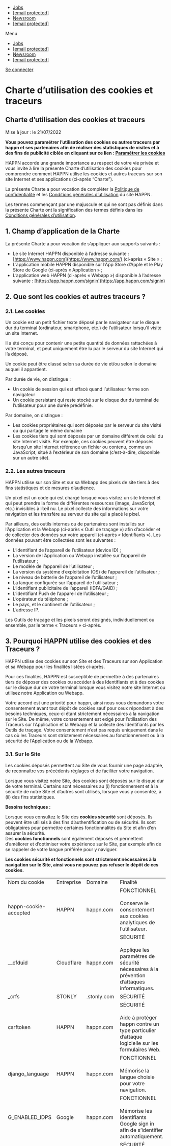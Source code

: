 [![logo-hd](data:image/svg+xml,%3Csvg%20xmlns='http://www.w3.org/2000/svg'%20viewBox='0%200%20185%20128'%3E%3C/svg%3E "logo-hd")](https://www.happn.com/)

* [Jobs](https://jobs.lever.co/Happn)
* [\[email protected\]](https://www.happn.com/cdn-cgi/l/email-protection)
* [Newsroom](https://drive.google.com/drive/folders/1BetW3HXy89AklcV5UeSq0897V86TTnq4)
* [\[email protected\]](https://www.happn.com/cdn-cgi/l/email-protection)

Menu

* [Jobs](https://jobs.lever.co/Happn)
* [\[email protected\]](https://www.happn.com/cdn-cgi/l/email-protection)
* [Newsroom](https://drive.google.com/drive/folders/1BetW3HXy89AklcV5UeSq0897V86TTnq4)
* [\[email protected\]](https://www.happn.com/cdn-cgi/l/email-protection)

[Se connecter](https://happn.app/?signin)

Charte d’utilisation des cookies et traceurs
============================================

Charte d’utilisation des cookies et traceurs
--------------------------------------------

Mise à jour : le 21/07/2022

**Vous pouvez paramétrer l’utilisation des cookies ou autres traceurs par happn et ses partenaires afin de réaliser des statistiques de visites et à des fins de publicité ciblée en cliquant sur ce lien : [Paramétrer les cookies](https://www-preprod.happn.com/cookies/)**

HAPPN accorde une grande importance au respect de votre vie privée et vous invite à lire la présente Charte d’utilisation des cookies pour comprendre comment HAPPN utilise les cookies et autres traceurs sur son site Internet et ses applications (ci-après “Charte”).

La présente Charte a pour vocation de compléter la [Politique de confidentialité](http://www.happn.com/privacy) et les [Conditions générales d’utilisation](http://www.happn.com/terms) du site HAPPN.

Les termes commençant par une majuscule et qui ne sont pas définis dans la présente Charte ont la signification des termes définis dans les [Conditions générales d’utilisation](http://www.happn.com/terms).

1\. Champ d’application de la Charte
------------------------------------

La présente Charte a pour vocation de s’appliquer aux supports suivants : 

* Le site Internet HAPPN disponible à l’adresse suivante : [https://www.happn.com](https://www.happn.com/) (ci-après « Site » ;
* L’application mobile HAPPN disponible sur l’App Store d’Apple et le Play Store de Google (ci-après « Application » ;
* L’application web HAPPN (ci-après « Webapp ») disponible à l’adresse suivante : [https://app.happn.com/signin](https://app.happn.com/signin)

2\. Que sont les cookies et autres traceurs ? 
----------------------------------------------

### 2.1. Les cookies

Un cookie est un petit fichier texte déposé par le navigateur sur le disque dur du terminal (ordinateur, smartphone, etc.) de l’utilisateur lorsqu’il visite un site Internet. 

Il a été conçu pour contenir une petite quantité de données rattachées à votre terminal, et peut uniquement être lu par le serveur du site Internet qui l’a déposé. 

Un cookie peut être classé selon sa durée de vie et/ou selon le domaine auquel il appartient.

Par durée de vie, on distingue :

* Un cookie de session qui est effacé quand l’utilisateur ferme son navigateur
* Un cookie persistant qui reste stocké sur le disque dur du terminal de l’utilisateur pour une durée prédéfinie. 

Par domaine, on distingue : 

* Les cookies propriétaires qui sont déposés par le serveur du site visité ou qui partage le même domaine
* Les cookies tiers qui sont déposés par un domaine différent de celui du site Internet visité. Par exemple, ces cookies peuvent être déposés lorsqu’un site Internet référence un fichier ou contenu, comme un JavaScript, situé à l’extérieur de son domaine (c’est-à-dire, disponible sur un autre site).

### 2.2. Les autres traceurs

HAPPN utilise sur son Site et sur sa Webapp des pixels de site tiers à des fins statistiques et de mesures d’audience.

Un pixel est un code qui est chargé lorsque vous visitez un site Internet et qui peut prendre la forme de différentes ressources (image, JavaScript, etc.) invisibles à l’œil nu. Le pixel collecte des informations sur votre navigation et les transfère au serveur du site qui a placé le pixel. 

Par ailleurs, des outils internes ou de partenaires sont installés sur l’Application et la Webapp (ci-après « Outil de traçage ») afin d’accéder et de collecter des données sur votre appareil (ci-après « Identifiants »). Les données pouvant être collectées sont les suivantes : 

* L’identifiant de l’appareil de l’utilisateur (device ID) ;
* La version de l’Application ou Webapp installée sur l’appareil de l’utilisateur ;
* Le modèle de l’appareil de l’utilisateur ; 
* La version du système d’exploitation (OS) de l’appareil de l’utilisateur ; 
* Le niveau de batterie de l’appareil de l’utilisateur ;
* La langue configurée sur l’appareil de l’utilisateur ;
* L’identifiant publicitaire de l’appareil (IDFA/GAID) ; 
* L’identifiant Push de l’appareil de l’utilisateur ; 
* L’opérateur du téléphone ;
* Le pays, et le continent de l’utilisateur ;
* L’adresse IP.

Les Outils de traçage et les pixels seront désignés, individuellement ou ensemble, par le terme « Traceurs » ci-après.

3\. Pourquoi HAPPN utilise des cookies et des Traceurs ? 
---------------------------------------------------------

HAPPN utilise des cookies sur son Site et des Traceurs sur son Application et sa Webapp pour les finalités listées ci-après. 

Pour ces finalités, HAPPN est susceptible de permettre à des partenaires tiers de déposer des cookies ou accéder à des Identifiants et à des cookies sur le disque dur de votre terminal lorsque vous visitez notre site Internet ou utilisez notre Application ou Webapp. 

Votre accord est une priorité pour happn, ainsi nous vous demandons votre consentement avant tout dépôt de cookies sauf pour ceux répondant à des besoins techniques, ceux-ci étant strictement nécessaires à la navigation sur le Site. De même, votre consentement est exigé pour l’utilisation des Traceurs sur l’Application et la Webapp et la collecte des Identifiants par les Outils de traçage. Votre consentement n’est pas requis uniquement dans le cas où les Traceurs sont strictement nécessaires au fonctionnement ou à la sécurité de l’Application ou de la Webapp.

### 3.1. Sur le Site

Les cookies déposés permettent au Site de vous fournir une page adaptée, de reconnaître vos précédents réglages et de faciliter votre navigation. 

Lorsque vous visitez notre Site, des cookies sont déposés sur le disque dur de votre terminal. Certains sont nécessaires au (i) fonctionnement et à la sécurité de notre Site et d’autres sont utilisés, lorsque vous y consentez, à (ii) des fins statistiques. 

**Besoins techniques :** 

Lorsque vous consultez le Site des **cookies sécurité** sont déposés. Ils peuvent être utilisés à des fins d’authentification ou de sécurité. Ils sont obligatoires pour permettre certaines fonctionnalités du Site et afin d’en assurer la sécurité.  
Des **cookies fonctionnels** sont également déposés et permettent d’améliorer et d’optimiser votre expérience sur le Site, par exemple afin de se rappeler de votre langue préférée pour y naviguer.  

**Les cookies sécurité et fonctionnels sont strictement nécessaires à la navigation sur le Site, ainsi vous ne pouvez pas refuser le dépôt de ces cookies.**

|     |     |     |     |
| --- | --- | --- | --- |   
| Nom du cookie | Entreprise | Domaine | Finalité |
| happn-cookie-accepted | HAPPN | happn.com | FONCTIONNEL<br><br>Conserve le consentement aux cookies analytiques de l’utilisateur. |
| \_\_cfduid | Cloudflare | happn.com | SÉCURITÉ <br><br>Applique les paramètres de sécurité nécessaires à la prévention d’attaques informatiques. |
| \_crfs | STONLY | .stonly.com | SÉCURITÉ |
| csrftoken | HAPPN | happn.com | SÉCURITÉ<br><br>Aide à protéger happn contre un type particulier d’attaque logicielle sur les formulaires Web. |
| django\_language | HAPPN | happn.com | FONCTIONNEL<br><br>Mémorise la langue choisie pour votre navigation. |
| G\_ENABLED\_IDPS | Google | happn.com | FONCTIONNEL<br><br>Mémorise les identifiants Google sign in afin de s’identifier automatiquement. |
| SIDCC | Google | google.com | SÉCURITÉ<br><br>Assure le fonctionnement de re-captcha\* |
| \_\_Secure-3PAPISID | Google | google.com | SÉCURITÉ<br><br>Assure le fonctionnement de re-captcha\* |
| SAPISID | Google | google.com | SÉCURITÉ<br><br>Assure le fonctionnement de re-captcha\* |
| APISID | Google | google.com | SÉCURITÉ<br><br>Assure le fonctionnement de re-captcha\* |
| SSID | Google | google.com | SÉCURITÉ<br><br>Assure le fonctionnement de re-captcha\* |
| HSID | Google | google.com | SÉCURITÉ<br><br>Assure le fonctionnement de re-captcha\* |
| \_\_Secure-3PSID | Google | google.com | SÉCURITÉ<br><br>Assure le fonctionnement de re-captcha\* |
| SID | Google | google.com | SÉCURITÉ<br><br>Assure le fonctionnement de re-captcha\* |
| \_\_Secure-3PSIDCC | Google | google.com | SÉCURITÉ<br><br>Assure le fonctionnement de re-captcha\* |
| COMPASS | Google | google.com | SÉCURITÉ<br><br>Assure le fonctionnement de re-captcha\* |
| NID | Google | google.com | SÉCURITÉ<br><br>Assure le fonctionnement de re-captcha\* |
| OTZ | Google | google.com | SÉCURITÉ<br><br>Assure le fonctionnement de re-captcha\* |
| DV  | Google | google.com | SÉCURITÉ<br><br>Assure le fonctionnement de re-captcha\* |
| CONSENT | Google | google.com | SÉCURITÉ<br><br>Assure le fonctionnement de re-captcha\* |
| 1PJAR | Google | google.com | SÉCURITÉ<br><br>Assure le fonctionnement de re-captcha\* |
| \_GRECAPTCHA | Google | google.com | SÉCURITÉ<br><br>Assure le fonctionnement de re-captcha\* |

\*Happn utilise le service re-captcha, le logiciel Anti Robot de Google Inc. sur certaines pages du Site pour protéger les entrées des formulaires et distinguer les entrées faites par un être humain des abus automatisés. 

En utilisant le formulaire de contact ou en vous inscrivant sur la Webapp certains cookies Google, listés ci-dessus, seront déposés. 

Le refus du dépôt de ces cookies via votre navigateur par exemple pourra entraîner l’impossibilité d’accéder à certaines parties du Site sécurisées par re-captcha.

Pour plus d’informations concernant la politique de confidentialité de Google, rendez-vous sur la page : [https://www.google.com/intl/de/policies/privacy/](https://www.google.com/intl/de/policies/privacy/)

**Besoins analytiques :**

HAPPN utilise des **Cookies de mesure d’audience** qui sont utilisés pour obtenir des informations sur le parcours des utilisateurs, pour analyser le trafic sur notre Site Internet et à des fins de mesures d’audience (par exemple, les cookies collectent des informations relatives aux pages visitées : nombres de visites, etc.). Les informations collectées sont anonymes et agrégées. Cela nous permet d’améliorer notre Site selon les demandes et besoins des utilisateurs. 

**Votre consentement est demandé pour le dépôt de cookies à des fins analytiques.**

|     |     |     |     |
| --- | --- | --- | --- |   
| Nom du cookie | Entreprise | Domaine | Finalité |
| \_fbp | Facebook | happn.com | Mesure les audiences sur le Site. |
| ry\_ry-h4n3pp1z\_realytics | Realytics\* | happn.com | Mesure les audiences sur le Site. |
| ry\_ry-h4n3pp1z\_so\_realytics | Realytics\* | happn.com | Mesure les audiences sur le Site. |

\*Si vous souhaitez refuser les cookies Realytics, vous pouvez :

* vous rendre sur la page suivante [Realytics.io/Optout](https://www.realytics.io/optout/)
* refuser le dépôt des cookies analytiques sur notre bandeau cookies (voir infra).

### 3.2. Sur l’Application et la Webapp

Il n’y a pas de cookies déposés par les applications mobiles. En revanche, l’Application et la Webapp accèdent et collectent les Identifiants uniques de votre appareil afin de le reconnaître d’une visite sur l’autre. 

Des outils internes et partenaires et des Traceurs ont été installés sur l’Application et la Webapp afin d’accéder et de collecter les Identifiants.

Ces Traceurs permettent à HAPPN de :

* s’assurer du bon fonctionnement de l’Application et/ ou de la Webapp, 
* faire fonctionner certaines fonctionnalités ; 
* si vous y avez consenti,  les utiliser à des fins publicitaires ou d’analyse. 

**Besoins techniques :** 

Lorsque vous consultez l’Application et la Webapp des **Traceurs dits de sécurité** collectent et traitent des données de votre appareil. Ils peuvent être utilisés à des fins d’authentification ou de sécurité. Ils sont obligatoires pour permettre certaines fonctionnalités de l’Application et de la Webapp et afin d’en assurer la sécurité.  
Des **Traceurs dits fonctionnels** sont également utilisés et permettent d’améliorer et d’optimiser votre expérience sur l’Application et sur la Webapp, ou sont nécessaires pour l’utilisation de certaines fonctionnalités. 

Les Outils de traçage de sécurité et fonctionnels sont strictement nécessaires à la fourniture des services HAPPN sur l’Application et la Webapp, ainsi vous ne pouvez pas refuser la collecte des Identifiants et l’utilisation des Traceurs de sécurité ou fonctionnels. 

Certains Traceurs sont spécifiques à l’Application ou à la Webapp, le cas échéant cela est indiqué dans leur finalité ci-dessous.

|     |     |     |
| --- | --- | --- |  
| Nom du Traceur | Nom de l’entreprise/ partenaire | Finalité |
| Agora | Agora | FONCTIONNEL<br><br>Nécessaire pour effectuer un appel vidéo avec un autre utilisateur<br><br>Cet outil est spécifique à l’Application mobile. |
| happsight | HAPPN | FONCTIONNEL<br><br>Nécessaire à la fourniture du service happn<br><br>Cet outil est spécifique à l’Application mobile. |
| Zendesk | Zendesk | FONCTIONNEL<br><br>Contact avec le service client.<br><br>Cet outil est spécifique à l’Application mobile. |
| Braze | Braze | FONCTIONNEL<br><br>Gérer la relation client (notification, etc.) |
| Facebook Login | Facebook | FONCTIONNEL<br><br>Permettre l’inscription via Facebook Login |
| Google Firebase | Google | FONCTIONNEL<br><br>Envoyer des notifications push aux utilisateurs<br><br>Cet outil est spécifique à l’Application mobile. |
| Spotify | Spotify | FONCTIONNEL<br><br>Récupérer les préférences musicales des utilisateurs lorsqu’ils ont consenti au partage de ces préférences par Spotify à happn dans l’édition de leur profil. |
| Sign in with Apple | Apple | FONCTIONNEL<br><br>Permettre l’inscription via Sign-in with Apple<br><br>Cet outil est spécifique à l’Application mobile. |
| Sign in with Google | Google | FONCTIONNEL<br><br>Permettre l’inscription via Sign-in with Google |
| MapKit | Apple | FONCTIONNEL<br><br>Cet outil est spécifique à la Webapp. |

**Publicité personnalisée :** 

Des **Traceurs à des fins publicitaires** peuvent être utilisés afin de vous afficher des publicités pertinentes et d’en plafonner l’affichage sur l’Application mobile.

**Votre consentement est demandé pour la collecte des Identifiants nécessaires à l’utilisation des Traceurs à des fins publicitaires.** 

|     |     |     |
| --- | --- | --- |  
| Nom de l’outil | Nom du partenaire | Finalité |
| Google Ads | Google | PUBLICITAIRE<br><br>Affichage et plafonnement de la publicité<br><br>Cet outil est spécifique à l’Application mobile. |

**Besoins analytiques :** 

HAPPN utilise des **Traceurs de mesure d’audience** pour obtenir des informations sur le parcours des utilisateurs, pour analyser le trafic sur l’Application et la Webapp et à des fins de mesures d’audience. Cela permet à HAPPN d’améliorer l’Application et la Webapp selon les demandes et besoins des utilisateurs. 

Certains Traceurs sont spécifiques à l’Application ou à la Webapp, le cas échéant cela est indiqué dans leur finalité ci-dessous.

**Votre consentement est demandé pour la collecte des Identifiants et l’utilisation des Traceursà des fins analytiques.**

|     |     |     |
| --- | --- | --- |  
| Nom du Traceur | Nom du partenaire | Finalité |
| Adjust | Adjust | MESURE <br><br>Mesure d’audience et attribution<br><br>Cet outil est spécifique à l’Application mobile. |
| Facebook | Facebook | MESURE <br><br>Mesure d’audience et attribution |
| Google Firebase Analytics | Google | MESURE <br><br>Mesure d’audience et attribution<br><br>Cet outil est spécifique à l’Application mobile. |

4\. Comment gérer vos cookies et l’utilisation de vos Identifiants ?
--------------------------------------------------------------------

### 4.1. Sur le site

Quand vous arrivez pour la première fois sur le site Internet d’HAPPN, un bandeau cookie vous propose d’accepter ou de refuser les Cookies Web qui ne sont pas essentiels au fonctionnement stable du site. 

A défaut de retrait de votre consentement, celui-ci est valable pour une durée de six (6) mois. Pendant cette période, le bandeau cookie ne vous sera plus présenté lors de vos visites sur le Site. Lorsque le délai est écoulé, le bandeau cookie sera affiché de nouveau et vous proposera d’accepter ou de refuser le dépôt de cookies.

**Le consentement que vous fournissez pour le dépôt des cookies analytiques sur le site Internet d’happn peut être retiré à tout moment. Il vous suffit de cliquer sur le lien « Paramétrer les cookies » placé en bas de page du Site ou en cliquant sur ce lien : [Paramétrer les cookies](https://www-preprod.happn.com/cookies/)**

Attention, happn n’est pas en mesure de supprimer les cookies tiers ayant été déposés préalablement au retrait de votre consentement. 

Le retrait de votre consentement entraînera l’impossibilité pour happn de lire et d’exploiter les informations contenues dans les cookies déjà déposés sur votre navigateur. 

Cependant, il vous est également possible de supprimer directement ces cookies via votre navigateur. 

Par ailleurs, vous pouvez refuser la plupart des cookies de publicités comportementales depuis les liens suivants : 

* Si vous êtes en Europe : [www.youronlinechoices.com](http://www.youronlinechoices.com/) 
* Si vous êtes aux États-Unis : [http://optout.aboutads.info/?c=2&lang=EN](http://optout.aboutads.info/?c=2&lang=EN) et [http://optout.networkadvertising.org/](http://optout.networkadvertising.org/) 
* Si vous êtes au Canada : [https://youradchoices.ca/](https://youradchoices.ca/).

**Pour les cookies tiers**, vous pouvez configurer vos paramètres de navigateur afin de refuser tous les cookies tiers. 

* Pour Google Chrome : [https://support.google.com/chrome/answer/95647?hlrm=en](https://support.google.com/chrome/answer/95647?hlrm=en)
* Pour Mozilla Firefox : [https://support.mozilla.org/en-US/kb/cookies-information-websites-store-on-your-computer](https://support.mozilla.org/en-US/kb/cookies-information-websites-store-on-your-computer)
* Pour Microsoft Edge : [https://support.microsoft.com/en-gb/help/4468242/microsoft-edge-browsing-data-and-privacy-microsoft-privacy](https://support.microsoft.com/en-gb/help/4468242/microsoft-edge-browsing-data-and-privacy-microsoft-privacy)
* Pour Opera : [https://help.opera.com/en/latest/security-and-privacy/#tracking](https://help.opera.com/en/latest/security-and-privacy/#tracking)
* Pour Internet Explorer : [https://support.microsoft.com/en-gb/help/17442/windows-Internet-explorer-delete-manage-cookies#](https://support.microsoft.com/en-gb/help/17442/windows-internet-explorer-delete-manage-cookies)
* Pour Apple Safari : [https://support.apple.com/guide/safari/manage-cookies-and-website-data-sfri11471/mac](https://support.apple.com/guide/safari/manage-cookies-and-website-data-sfri11471/mac).

**NOUS NE VOUS RECOMMANDONS PAS DE BLOQUER ET DÉSACTIVER TOUS LES COOKIES DANS LES PARAMÈTRES DE VOTRE NAVIGATEUR. En effet, si vous bloquez tous les cookies, notre site pourrait ne pas fonctionner correctement et il est possible que vous ne puissiez pas utiliser certaines de ses fonctionnalités.**

### 4.2. Sur l’application et la Webapp

Lors de l’inscription sur l’Application et la Webapp, un écran de consentement aux traceurs vous propose d’accepter, de refuser ou de paramétrer l’utilisation des Traceurs qui ne sont pas essentiels au fonctionnement stable de l’Application ou de la Webapp.  
En cas de nouvelle connexion sur l’Application ou la Webapp après une déconnexion, l’écran sera affiché de nouveau et vous proposera d’accepter, de refuser ou de paramétrer l’utilisation de Traceurs.

Le consentement que vous fournissez pour l’utilisation de Traceurs analytiques et publicitaires peut être retiré à tout moment.

**Depuis l’Application, Il vous suffit de cliquer sur le lien « Réglages de l’app > Mes données > Gérer mes choix » à partir de votre page profil. Le retrait de votre consentement à la publicité personnalisée entraînera l’affichage de publicités non personnalisées et donc moins pertinentes pour vous.**

**Depuis la Webapp, il vous suffit de cliquer sur le lien « Mes données > Gérer mes choix » à partir de votre profil placé en haut à droite de l’écran. Le retrait de votre consentement à la publicité personnalisée entraînera l’affichage de publicités non personnalisées et donc moins pertinentes pour vous.**

À l’exception des Traceurs utilisés à des fins de mesures d’audience et publicitaires, tous les Traceurs de l’Application et de la Webapp listés précédemment sont indispensables au fonctionnement stable et à l’exploitation des Services de l’Application et de la Webapp auxquels vous avez souscrit.

Pour les Traceurs à des fins publicitaires, vous pouvez également configurer votre appareil afin de refuser la publicité personnalisée : 

* Pour Apple / IOS :
    1. Aller dans Réglages >  Confidentialité > Publicité 
    2. Activer « Suivi publicitaire limité »

(En cas de changement, consulter : [https://support.apple.com/en-us/HT205223](https://support.apple.com/en-us/HT205223)).

* Pour Android / Google Play Store :
    1. Aller dans Paramètres > Compte _ou_ Synchronisation _ou_ Google (selon votre appareil) > Confidentialité _ou_ Publicité _ou_ Annonces (selon votre appareil)
    2. Activer « Désactiver la personnalisation des annonces » 

(En cas de changement, consulter : [https://support.google.com/googleplay/android-developer/answer/6048248?hl=fr](https://support.google.com/googleplay/android-developer/answer/6048248?hl=fr)).

5\. Contact 
------------

Si vous avez des questions concernant la présente Charte ou une réclamation à propos des cookies et Outils de traçage, vous pouvez nous contacter : 

1. En envoyant un e-mail à notre adresse email de contact : [\[email protected\]](https://www.happn.com/cdn-cgi/l/email-protection) ;
2. En envoyant un e-mail à notre Délégué à la protection des données : [\[email protected\]](https://www.happn.com/cdn-cgi/l/email-protection) ;
3. En envoyant un courrier à l’adresse postale suivante : 

À l’attention du Délégué à la protection des données

happn

5-7 rue Feydeau 75002, Paris

France

Pour rappel, vous trouverez ci-dessous les informations concernant la société chargée d’appliquer cette Charte :

HAPPN SAS immatriculée sous le numéro 535 217 723 au RCS de PARIS, dont le siège social est situé au 5-7 rue Feydeau 75002, Paris, France et représentée par son président, Madame Ben Abdelmalek Karima.

Enfin, n’oubliez pas de consulter notre [Politique de confidentialité](https://www.happn.com/privacy). 

ENTREPRISE

[Jobs](https://jobs.lever.co/Happn)
-----------------------------------

[\[email protected\]](https://www.happn.com/cdn-cgi/l/email-protection)
-----------------------------------------------------------------------

[\[email protected\]](https://www.happn.com/cdn-cgi/l/email-protection)
-----------------------------------------------------------------------

UTILISATEURS
------------

[Les bases de la confidentialité](https://www.happn.com/en/privacy-basics/)
---------------------------------------------------------------------------

[Charte de confiance](https://www.happn.com/en/trust/)
------------------------------------------------------

Mentions légales
----------------

[Conditions générales d’utilisation](https://www.happn.com/en/terms/)
---------------------------------------------------------------------

[Politique de confidentialité](https://www.happn.com/en/confidentialite/)
-------------------------------------------------------------------------

[Cookies](https://www.happn.com/cookies/)
-----------------------------------------

[Mentions légales](https://www.happn.com/en/legal/)
---------------------------------------------------

Réseaux sociaux

[Tiktok](https://www.tiktok.com/@happn.app?lang=en)

[Instagram](https://www.instagram.com/happn_app)
------------------------------------------------

[LinkedIn](https://fr.linkedin.com/company/happn)
-------------------------------------------------

[YouTube](https://www.youtube.com/c/happn)
------------------------------------------

* [![](data:image/svg+xml,%3Csvg%20xmlns='http://www.w3.org/2000/svg'%20viewBox='0%200%2018%2012'%3E%3C/svg%3E)English](#)
    * [![](data:image/svg+xml,%3Csvg%20xmlns='http://www.w3.org/2000/svg'%20viewBox='0%200%2018%2012'%3E%3C/svg%3E)Français (French)](http://www.happn.com/)
    * [![](data:image/svg+xml,%3Csvg%20xmlns='http://www.w3.org/2000/svg'%20viewBox='0%200%2018%2012'%3E%3C/svg%3E)Português (Portuguese (Brazil))](http://www.happn.com/pt-br/)

![](data:image/svg+xml,%3Csvg%20xmlns='http://www.w3.org/2000/svg'%20viewBox='0%200%20135%2050'%3E%3C/svg%3E)

![](data:image/svg+xml,%3Csvg%20xmlns='http://www.w3.org/2000/svg'%20viewBox='0%200%20143%2050'%3E%3C/svg%3E)

                       

Charte d’utilisation des cookies et traceurs
============================================

Charte d’utilisation des cookies et traceurs
--------------------------------------------

Mise à jour : le 21/07/2022

**Vous pouvez paramétrer l’utilisation des cookies ou autres traceurs par happn et ses partenaires afin de réaliser des statistiques de visites et à des fins de publicité ciblée en cliquant sur ce lien : [Paramétrer les cookies](https://www-preprod.happn.com/cookies/)**

HAPPN accorde une grande importance au respect de votre vie privée et vous invite à lire la présente Charte d’utilisation des cookies pour comprendre comment HAPPN utilise les cookies et autres traceurs sur son site Internet et ses applications (ci-après “Charte”).

La présente Charte a pour vocation de compléter la [Politique de confidentialité](http://www.happn.com/privacy) et les [Conditions générales d’utilisation](http://www.happn.com/terms) du site HAPPN.

Les termes commençant par une majuscule et qui ne sont pas définis dans la présente Charte ont la signification des termes définis dans les [Conditions générales d’utilisation](http://www.happn.com/terms).

1\. Champ d’application de la Charte
------------------------------------

La présente Charte a pour vocation de s’appliquer aux supports suivants : 

* Le site Internet HAPPN disponible à l’adresse suivante : [https://www.happn.com](https://www.happn.com/) (ci-après « Site » ;
* L’application mobile HAPPN disponible sur l’App Store d’Apple et le Play Store de Google (ci-après « Application » ;
* L’application web HAPPN (ci-après « Webapp ») disponible à l’adresse suivante : [https://app.happn.com/signin](https://app.happn.com/signin)

2\. Que sont les cookies et autres traceurs ? 
----------------------------------------------

### 2.1. Les cookies

Un cookie est un petit fichier texte déposé par le navigateur sur le disque dur du terminal (ordinateur, smartphone, etc.) de l’utilisateur lorsqu’il visite un site Internet. 

Il a été conçu pour contenir une petite quantité de données rattachées à votre terminal, et peut uniquement être lu par le serveur du site Internet qui l’a déposé. 

Un cookie peut être classé selon sa durée de vie et/ou selon le domaine auquel il appartient.

Par durée de vie, on distingue :

* Un cookie de session qui est effacé quand l’utilisateur ferme son navigateur
* Un cookie persistant qui reste stocké sur le disque dur du terminal de l’utilisateur pour une durée prédéfinie. 

Par domaine, on distingue : 

* Les cookies propriétaires qui sont déposés par le serveur du site visité ou qui partage le même domaine
* Les cookies tiers qui sont déposés par un domaine différent de celui du site Internet visité. Par exemple, ces cookies peuvent être déposés lorsqu’un site Internet référence un fichier ou contenu, comme un JavaScript, situé à l’extérieur de son domaine (c’est-à-dire, disponible sur un autre site).

### 2.2. Les autres traceurs

HAPPN utilise sur son Site et sur sa Webapp des pixels de site tiers à des fins statistiques et de mesures d’audience.

Un pixel est un code qui est chargé lorsque vous visitez un site Internet et qui peut prendre la forme de différentes ressources (image, JavaScript, etc.) invisibles à l’œil nu. Le pixel collecte des informations sur votre navigation et les transfère au serveur du site qui a placé le pixel. 

Par ailleurs, des outils internes ou de partenaires sont installés sur l’Application et la Webapp (ci-après « Outil de traçage ») afin d’accéder et de collecter des données sur votre appareil (ci-après « Identifiants »). Les données pouvant être collectées sont les suivantes : 

* L’identifiant de l’appareil de l’utilisateur (device ID) ;
* La version de l’Application ou Webapp installée sur l’appareil de l’utilisateur ;
* Le modèle de l’appareil de l’utilisateur ; 
* La version du système d’exploitation (OS) de l’appareil de l’utilisateur ; 
* Le niveau de batterie de l’appareil de l’utilisateur ;
* La langue configurée sur l’appareil de l’utilisateur ;
* L’identifiant publicitaire de l’appareil (IDFA/GAID) ; 
* L’identifiant Push de l’appareil de l’utilisateur ; 
* L’opérateur du téléphone ;
* Le pays, et le continent de l’utilisateur ;
* L’adresse IP.

Les Outils de traçage et les pixels seront désignés, individuellement ou ensemble, par le terme « Traceurs » ci-après.

3\. Pourquoi HAPPN utilise des cookies et des Traceurs ? 
---------------------------------------------------------

HAPPN utilise des cookies sur son Site et des Traceurs sur son Application et sa Webapp pour les finalités listées ci-après. 

Pour ces finalités, HAPPN est susceptible de permettre à des partenaires tiers de déposer des cookies ou accéder à des Identifiants et à des cookies sur le disque dur de votre terminal lorsque vous visitez notre site Internet ou utilisez notre Application ou Webapp. 

Votre accord est une priorité pour happn, ainsi nous vous demandons votre consentement avant tout dépôt de cookies sauf pour ceux répondant à des besoins techniques, ceux-ci étant strictement nécessaires à la navigation sur le Site. De même, votre consentement est exigé pour l’utilisation des Traceurs sur l’Application et la Webapp et la collecte des Identifiants par les Outils de traçage. Votre consentement n’est pas requis uniquement dans le cas où les Traceurs sont strictement nécessaires au fonctionnement ou à la sécurité de l’Application ou de la Webapp.

### 3.1. Sur le Site

Les cookies déposés permettent au Site de vous fournir une page adaptée, de reconnaître vos précédents réglages et de faciliter votre navigation. 

Lorsque vous visitez notre Site, des cookies sont déposés sur le disque dur de votre terminal. Certains sont nécessaires au (i) fonctionnement et à la sécurité de notre Site et d’autres sont utilisés, lorsque vous y consentez, à (ii) des fins statistiques. 

**Besoins techniques :** 

Lorsque vous consultez le Site des **cookies sécurité** sont déposés. Ils peuvent être utilisés à des fins d’authentification ou de sécurité. Ils sont obligatoires pour permettre certaines fonctionnalités du Site et afin d’en assurer la sécurité.  
Des **cookies fonctionnels** sont également déposés et permettent d’améliorer et d’optimiser votre expérience sur le Site, par exemple afin de se rappeler de votre langue préférée pour y naviguer.  

**Les cookies sécurité et fonctionnels sont strictement nécessaires à la navigation sur le Site, ainsi vous ne pouvez pas refuser le dépôt de ces cookies.**

|     |     |     |     |
| --- | --- | --- | --- |   
| Nom du cookie | Entreprise | Domaine | Finalité |
| happn-cookie-accepted | HAPPN | happn.com | FONCTIONNEL<br><br>Conserve le consentement aux cookies analytiques de l’utilisateur. |
| \_\_cfduid | Cloudflare | happn.com | SÉCURITÉ <br><br>Applique les paramètres de sécurité nécessaires à la prévention d’attaques informatiques. |
| \_crfs | STONLY | .stonly.com | SÉCURITÉ |
| csrftoken | HAPPN | happn.com | SÉCURITÉ<br><br>Aide à protéger happn contre un type particulier d’attaque logicielle sur les formulaires Web. |
| django\_language | HAPPN | happn.com | FONCTIONNEL<br><br>Mémorise la langue choisie pour votre navigation. |
| G\_ENABLED\_IDPS | Google | happn.com | FONCTIONNEL<br><br>Mémorise les identifiants Google sign in afin de s’identifier automatiquement. |
| SIDCC | Google | google.com | SÉCURITÉ<br><br>Assure le fonctionnement de re-captcha\* |
| \_\_Secure-3PAPISID | Google | google.com | SÉCURITÉ<br><br>Assure le fonctionnement de re-captcha\* |
| SAPISID | Google | google.com | SÉCURITÉ<br><br>Assure le fonctionnement de re-captcha\* |
| APISID | Google | google.com | SÉCURITÉ<br><br>Assure le fonctionnement de re-captcha\* |
| SSID | Google | google.com | SÉCURITÉ<br><br>Assure le fonctionnement de re-captcha\* |
| HSID | Google | google.com | SÉCURITÉ<br><br>Assure le fonctionnement de re-captcha\* |
| \_\_Secure-3PSID | Google | google.com | SÉCURITÉ<br><br>Assure le fonctionnement de re-captcha\* |
| SID | Google | google.com | SÉCURITÉ<br><br>Assure le fonctionnement de re-captcha\* |
| \_\_Secure-3PSIDCC | Google | google.com | SÉCURITÉ<br><br>Assure le fonctionnement de re-captcha\* |
| COMPASS | Google | google.com | SÉCURITÉ<br><br>Assure le fonctionnement de re-captcha\* |
| NID | Google | google.com | SÉCURITÉ<br><br>Assure le fonctionnement de re-captcha\* |
| OTZ | Google | google.com | SÉCURITÉ<br><br>Assure le fonctionnement de re-captcha\* |
| DV  | Google | google.com | SÉCURITÉ<br><br>Assure le fonctionnement de re-captcha\* |
| CONSENT | Google | google.com | SÉCURITÉ<br><br>Assure le fonctionnement de re-captcha\* |
| 1PJAR | Google | google.com | SÉCURITÉ<br><br>Assure le fonctionnement de re-captcha\* |
| \_GRECAPTCHA | Google | google.com | SÉCURITÉ<br><br>Assure le fonctionnement de re-captcha\* |

\*Happn utilise le service re-captcha, le logiciel Anti Robot de Google Inc. sur certaines pages du Site pour protéger les entrées des formulaires et distinguer les entrées faites par un être humain des abus automatisés. 

En utilisant le formulaire de contact ou en vous inscrivant sur la Webapp certains cookies Google, listés ci-dessus, seront déposés. 

Le refus du dépôt de ces cookies via votre navigateur par exemple pourra entraîner l’impossibilité d’accéder à certaines parties du Site sécurisées par re-captcha.

Pour plus d’informations concernant la politique de confidentialité de Google, rendez-vous sur la page : [https://www.google.com/intl/de/policies/privacy/](https://www.google.com/intl/de/policies/privacy/)

**Besoins analytiques :**

HAPPN utilise des **Cookies de mesure d’audience** qui sont utilisés pour obtenir des informations sur le parcours des utilisateurs, pour analyser le trafic sur notre Site Internet et à des fins de mesures d’audience (par exemple, les cookies collectent des informations relatives aux pages visitées : nombres de visites, etc.). Les informations collectées sont anonymes et agrégées. Cela nous permet d’améliorer notre Site selon les demandes et besoins des utilisateurs. 

**Votre consentement est demandé pour le dépôt de cookies à des fins analytiques.**

|     |     |     |     |
| --- | --- | --- | --- |   
| Nom du cookie | Entreprise | Domaine | Finalité |
| \_fbp | Facebook | happn.com | Mesure les audiences sur le Site. |
| ry\_ry-h4n3pp1z\_realytics | Realytics\* | happn.com | Mesure les audiences sur le Site. |
| ry\_ry-h4n3pp1z\_so\_realytics | Realytics\* | happn.com | Mesure les audiences sur le Site. |

\*Si vous souhaitez refuser les cookies Realytics, vous pouvez :

* vous rendre sur la page suivante [Realytics.io/Optout](https://www.realytics.io/optout/)
* refuser le dépôt des cookies analytiques sur notre bandeau cookies (voir infra).

### 3.2. Sur l’Application et la Webapp

Il n’y a pas de cookies déposés par les applications mobiles. En revanche, l’Application et la Webapp accèdent et collectent les Identifiants uniques de votre appareil afin de le reconnaître d’une visite sur l’autre. 

Des outils internes et partenaires et des Traceurs ont été installés sur l’Application et la Webapp afin d’accéder et de collecter les Identifiants.

Ces Traceurs permettent à HAPPN de :

* s’assurer du bon fonctionnement de l’Application et/ ou de la Webapp, 
* faire fonctionner certaines fonctionnalités ; 
* si vous y avez consenti,  les utiliser à des fins publicitaires ou d’analyse. 

**Besoins techniques :** 

Lorsque vous consultez l’Application et la Webapp des **Traceurs dits de sécurité** collectent et traitent des données de votre appareil. Ils peuvent être utilisés à des fins d’authentification ou de sécurité. Ils sont obligatoires pour permettre certaines fonctionnalités de l’Application et de la Webapp et afin d’en assurer la sécurité.  
Des **Traceurs dits fonctionnels** sont également utilisés et permettent d’améliorer et d’optimiser votre expérience sur l’Application et sur la Webapp, ou sont nécessaires pour l’utilisation de certaines fonctionnalités. 

Les Outils de traçage de sécurité et fonctionnels sont strictement nécessaires à la fourniture des services HAPPN sur l’Application et la Webapp, ainsi vous ne pouvez pas refuser la collecte des Identifiants et l’utilisation des Traceurs de sécurité ou fonctionnels. 

Certains Traceurs sont spécifiques à l’Application ou à la Webapp, le cas échéant cela est indiqué dans leur finalité ci-dessous.

|     |     |     |
| --- | --- | --- |  
| Nom du Traceur | Nom de l’entreprise/ partenaire | Finalité |
| Agora | Agora | FONCTIONNEL<br><br>Nécessaire pour effectuer un appel vidéo avec un autre utilisateur<br><br>Cet outil est spécifique à l’Application mobile. |
| happsight | HAPPN | FONCTIONNEL<br><br>Nécessaire à la fourniture du service happn<br><br>Cet outil est spécifique à l’Application mobile. |
| Zendesk | Zendesk | FONCTIONNEL<br><br>Contact avec le service client.<br><br>Cet outil est spécifique à l’Application mobile. |
| Braze | Braze | FONCTIONNEL<br><br>Gérer la relation client (notification, etc.) |
| Facebook Login | Facebook | FONCTIONNEL<br><br>Permettre l’inscription via Facebook Login |
| Google Firebase | Google | FONCTIONNEL<br><br>Envoyer des notifications push aux utilisateurs<br><br>Cet outil est spécifique à l’Application mobile. |
| Spotify | Spotify | FONCTIONNEL<br><br>Récupérer les préférences musicales des utilisateurs lorsqu’ils ont consenti au partage de ces préférences par Spotify à happn dans l’édition de leur profil. |
| Sign in with Apple | Apple | FONCTIONNEL<br><br>Permettre l’inscription via Sign-in with Apple<br><br>Cet outil est spécifique à l’Application mobile. |
| Sign in with Google | Google | FONCTIONNEL<br><br>Permettre l’inscription via Sign-in with Google |
| MapKit | Apple | FONCTIONNEL<br><br>Cet outil est spécifique à la Webapp. |

**Publicité personnalisée :** 

Des **Traceurs à des fins publicitaires** peuvent être utilisés afin de vous afficher des publicités pertinentes et d’en plafonner l’affichage sur l’Application mobile.

**Votre consentement est demandé pour la collecte des Identifiants nécessaires à l’utilisation des Traceurs à des fins publicitaires.** 

|     |     |     |
| --- | --- | --- |  
| Nom de l’outil | Nom du partenaire | Finalité |
| Google Ads | Google | PUBLICITAIRE<br><br>Affichage et plafonnement de la publicité<br><br>Cet outil est spécifique à l’Application mobile. |

**Besoins analytiques :** 

HAPPN utilise des **Traceurs de mesure d’audience** pour obtenir des informations sur le parcours des utilisateurs, pour analyser le trafic sur l’Application et la Webapp et à des fins de mesures d’audience. Cela permet à HAPPN d’améliorer l’Application et la Webapp selon les demandes et besoins des utilisateurs. 

Certains Traceurs sont spécifiques à l’Application ou à la Webapp, le cas échéant cela est indiqué dans leur finalité ci-dessous.

**Votre consentement est demandé pour la collecte des Identifiants et l’utilisation des Traceursà des fins analytiques.**

|     |     |     |
| --- | --- | --- |  
| Nom du Traceur | Nom du partenaire | Finalité |
| Adjust | Adjust | MESURE <br><br>Mesure d’audience et attribution<br><br>Cet outil est spécifique à l’Application mobile. |
| Facebook | Facebook | MESURE <br><br>Mesure d’audience et attribution |
| Google Firebase Analytics | Google | MESURE <br><br>Mesure d’audience et attribution<br><br>Cet outil est spécifique à l’Application mobile. |

4\. Comment gérer vos cookies et l’utilisation de vos Identifiants ?
--------------------------------------------------------------------

### 4.1. Sur le site

Quand vous arrivez pour la première fois sur le site Internet d’HAPPN, un bandeau cookie vous propose d’accepter ou de refuser les Cookies Web qui ne sont pas essentiels au fonctionnement stable du site. 

A défaut de retrait de votre consentement, celui-ci est valable pour une durée de six (6) mois. Pendant cette période, le bandeau cookie ne vous sera plus présenté lors de vos visites sur le Site. Lorsque le délai est écoulé, le bandeau cookie sera affiché de nouveau et vous proposera d’accepter ou de refuser le dépôt de cookies.

**Le consentement que vous fournissez pour le dépôt des cookies analytiques sur le site Internet d’happn peut être retiré à tout moment. Il vous suffit de cliquer sur le lien « Paramétrer les cookies » placé en bas de page du Site ou en cliquant sur ce lien : [Paramétrer les cookies](https://www-preprod.happn.com/cookies/)**

Attention, happn n’est pas en mesure de supprimer les cookies tiers ayant été déposés préalablement au retrait de votre consentement. 

Le retrait de votre consentement entraînera l’impossibilité pour happn de lire et d’exploiter les informations contenues dans les cookies déjà déposés sur votre navigateur. 

Cependant, il vous est également possible de supprimer directement ces cookies via votre navigateur. 

Par ailleurs, vous pouvez refuser la plupart des cookies de publicités comportementales depuis les liens suivants : 

* Si vous êtes en Europe : [www.youronlinechoices.com](http://www.youronlinechoices.com/) 
* Si vous êtes aux États-Unis : [http://optout.aboutads.info/?c=2&lang=EN](http://optout.aboutads.info/?c=2&lang=EN) et [http://optout.networkadvertising.org/](http://optout.networkadvertising.org/) 
* Si vous êtes au Canada : [https://youradchoices.ca/](https://youradchoices.ca/).

**Pour les cookies tiers**, vous pouvez configurer vos paramètres de navigateur afin de refuser tous les cookies tiers. 

* Pour Google Chrome : [https://support.google.com/chrome/answer/95647?hlrm=en](https://support.google.com/chrome/answer/95647?hlrm=en)
* Pour Mozilla Firefox : [https://support.mozilla.org/en-US/kb/cookies-information-websites-store-on-your-computer](https://support.mozilla.org/en-US/kb/cookies-information-websites-store-on-your-computer)
* Pour Microsoft Edge : [https://support.microsoft.com/en-gb/help/4468242/microsoft-edge-browsing-data-and-privacy-microsoft-privacy](https://support.microsoft.com/en-gb/help/4468242/microsoft-edge-browsing-data-and-privacy-microsoft-privacy)
* Pour Opera : [https://help.opera.com/en/latest/security-and-privacy/#tracking](https://help.opera.com/en/latest/security-and-privacy/#tracking)
* Pour Internet Explorer : [https://support.microsoft.com/en-gb/help/17442/windows-Internet-explorer-delete-manage-cookies#](https://support.microsoft.com/en-gb/help/17442/windows-internet-explorer-delete-manage-cookies)
* Pour Apple Safari : [https://support.apple.com/guide/safari/manage-cookies-and-website-data-sfri11471/mac](https://support.apple.com/guide/safari/manage-cookies-and-website-data-sfri11471/mac).

**NOUS NE VOUS RECOMMANDONS PAS DE BLOQUER ET DÉSACTIVER TOUS LES COOKIES DANS LES PARAMÈTRES DE VOTRE NAVIGATEUR. En effet, si vous bloquez tous les cookies, notre site pourrait ne pas fonctionner correctement et il est possible que vous ne puissiez pas utiliser certaines de ses fonctionnalités.**

### 4.2. Sur l’application et la Webapp

Lors de l’inscription sur l’Application et la Webapp, un écran de consentement aux traceurs vous propose d’accepter, de refuser ou de paramétrer l’utilisation des Traceurs qui ne sont pas essentiels au fonctionnement stable de l’Application ou de la Webapp.  
En cas de nouvelle connexion sur l’Application ou la Webapp après une déconnexion, l’écran sera affiché de nouveau et vous proposera d’accepter, de refuser ou de paramétrer l’utilisation de Traceurs.

Le consentement que vous fournissez pour l’utilisation de Traceurs analytiques et publicitaires peut être retiré à tout moment.

**Depuis l’Application, Il vous suffit de cliquer sur le lien « Réglages de l’app > Mes données > Gérer mes choix » à partir de votre page profil. Le retrait de votre consentement à la publicité personnalisée entraînera l’affichage de publicités non personnalisées et donc moins pertinentes pour vous.**

**Depuis la Webapp, il vous suffit de cliquer sur le lien « Mes données > Gérer mes choix » à partir de votre profil placé en haut à droite de l’écran. Le retrait de votre consentement à la publicité personnalisée entraînera l’affichage de publicités non personnalisées et donc moins pertinentes pour vous.**

À l’exception des Traceurs utilisés à des fins de mesures d’audience et publicitaires, tous les Traceurs de l’Application et de la Webapp listés précédemment sont indispensables au fonctionnement stable et à l’exploitation des Services de l’Application et de la Webapp auxquels vous avez souscrit.

Pour les Traceurs à des fins publicitaires, vous pouvez également configurer votre appareil afin de refuser la publicité personnalisée : 

* Pour Apple / IOS :
    1. Aller dans Réglages >  Confidentialité > Publicité 
    2. Activer « Suivi publicitaire limité »

(En cas de changement, consulter : [https://support.apple.com/en-us/HT205223](https://support.apple.com/en-us/HT205223)).

* Pour Android / Google Play Store :
    1. Aller dans Paramètres > Compte _ou_ Synchronisation _ou_ Google (selon votre appareil) > Confidentialité _ou_ Publicité _ou_ Annonces (selon votre appareil)
    2. Activer « Désactiver la personnalisation des annonces » 

(En cas de changement, consulter : [https://support.google.com/googleplay/android-developer/answer/6048248?hl=fr](https://support.google.com/googleplay/android-developer/answer/6048248?hl=fr)).

5\. Contact 
------------

Si vous avez des questions concernant la présente Charte ou une réclamation à propos des cookies et Outils de traçage, vous pouvez nous contacter : 

1. En envoyant un e-mail à notre adresse email de contact : [\[email protected\]](https://www.happn.com/cdn-cgi/l/email-protection) ;
2. En envoyant un e-mail à notre Délégué à la protection des données : [\[email protected\]](https://www.happn.com/cdn-cgi/l/email-protection) ;
3. En envoyant un courrier à l’adresse postale suivante : 

À l’attention du Délégué à la protection des données

happn

5-7 rue Feydeau 75002, Paris

France

Pour rappel, vous trouverez ci-dessous les informations concernant la société chargée d’appliquer cette Charte :

HAPPN SAS immatriculée sous le numéro 535 217 723 au RCS de PARIS, dont le siège social est situé au 5-7 rue Feydeau 75002, Paris, France et représentée par son président, Madame Ben Abdelmalek Karima.

Enfin, n’oubliez pas de consulter notre [Politique de confidentialité](https://www.happn.com/privacy).